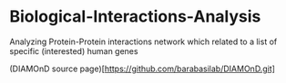 # Biological-Interactions-Analysis
Analyzing Protein-Protein interactions network which related to a list of specific (interested) human genes


(DIAMOnD source page)[https://github.com/barabasilab/DIAMOnD.git]
